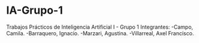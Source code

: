 # IA-Grupo-1
Trabajos Prácticos de Inteligencia Artificial I - Grupo 1
Integrantes:
-Campo, Camila. 
-Barraquero, Ignacio. 
-Marzari, Agustina. 
-Villarreal, Axel Francisco. 